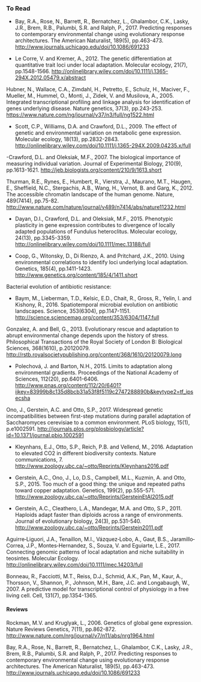 ### To Read

- Bay, R.A., Rose, N., Barrett, R., Bernatchez, L., Ghalambor, C.K., Lasky, J.R., Brem, R.B., Palumbi, S.R. and Ralph, P., 2017. Predicting responses to contemporary environmental change using evolutionary response architectures. The American Naturalist, 189(5), pp.463-473.
http://www.journals.uchicago.edu/doi/10.1086/691233

- Le Corre, V. and Kremer, A., 2012. The genetic differentiation at quantitative trait loci under local adaptation. Molecular ecology, 21(7), pp.1548-1566.
http://onlinelibrary.wiley.com/doi/10.1111/j.1365-294X.2012.05479.x/abstract

Hubner, N., Wallace, C.A., Zimdahl, H., Petretto, E., Schulz, H., Maciver, F., Mueller, M., Hummel, O., Monti, J., Zidek, V. and Musilova, A., 2005. Integrated transcriptional profiling and linkage analysis for identification of genes underlying disease. Nature genetics, 37(3), pp.243-253.
https://www.nature.com/ng/journal/v37/n3/full/ng1522.html

- Scott, C.P., Williams, D.A. and Crawford, D.L., 2009. The effect of genetic and environmental variation on metabolic gene expression. Molecular ecology, 18(13), pp.2832-2843.
http://onlinelibrary.wiley.com/doi/10.1111/j.1365-294X.2009.04235.x/full

-Crawford, D.L. and Oleksiak, M.F., 2007. The biological importance of measuring individual variation. Journal of Experimental Biology, 210(9), pp.1613-1621.
http://jeb.biologists.org/content/210/9/1613.short

Thurman, R.E., Rynes, E., Humbert, R., Vierstra, J., Maurano, M.T., Haugen, E., Sheffield, N.C., Stergachis, A.B., Wang, H., Vernot, B. and Garg, K., 2012. The accessible chromatin landscape of the human genome. Nature, 489(7414), pp.75-82.
http://www.nature.com/nature/journal/v489/n7414/abs/nature11232.html

- Dayan, D.I., Crawford, D.L. and Oleksiak, M.F., 2015. Phenotypic plasticity in gene expression contributes to divergence of locally adapted populations of Fundulus heteroclitus. Molecular ecology, 24(13), pp.3345-3359.
http://onlinelibrary.wiley.com/doi/10.1111/mec.13188/full

- Coop, G., Witonsky, D., Di Rienzo, A. and Pritchard, J.K., 2010. Using environmental correlations to identify loci underlying local adaptation. Genetics, 185(4), pp.1411-1423.
http://www.genetics.org/content/185/4/1411.short

Bacterial evolution of antibiotic resistance:

- Baym, M., Lieberman, T.D., Kelsic, E.D., Chait, R., Gross, R., Yelin, I. and Kishony, R., 2016. Spatiotemporal microbial evolution on antibiotic landscapes. Science, 353(6304), pp.1147-1151.
http://science.sciencemag.org/content/353/6304/1147.full


Gonzalez, A. and Bell, G., 2013. Evolutionary rescue and adaptation to abrupt environmental change depends upon the history of stress. Philosophical Transactions of the Royal Society of London B: Biological Sciences, 368(1610), p.20120079.
http://rstb.royalsocietypublishing.org/content/368/1610/20120079.long

- Polechová, J. and Barton, N.H., 2015. Limits to adaptation along environmental gradients. Proceedings of the National Academy of Sciences, 112(20), pp.6401-6406.
http://www.pnas.org/content/112/20/6401?ijkey=83999b8c135d8bcb31a53f8f5119c2747288890b&keytype2=tf_ipsecsha

Ono, J., Gerstein, A.C. and Otto, S.P., 2017. Widespread genetic incompatibilities between first-step mutations during parallel adaptation of Saccharomyces cerevisiae to a common environment. PLoS biology, 15(1), p.e1002591.
http://journals.plos.org/plosbiology/article?id=10.1371/journal.pbio.1002591

- Kleynhans, E.J., Otto, S.P., Reich, P.B. and Vellend, M., 2016. Adaptation to elevated CO2 in different biodiversity contexts. Nature communications, 7.
http://www.zoology.ubc.ca/~otto/Reprints/Kleynhans2016.pdf

- Gerstein, A.C., Ono, J., Lo, D.S., Campbell, M.L., Kuzmin, A. and Otto, S.P., 2015. Too much of a good thing: the unique and repeated paths toward copper adaptation. Genetics, 199(2), pp.555-571.
http://www.zoology.ubc.ca/~otto/Reprints/GersteinEtAl2015.pdf

- Gerstein, A.C., Cleathero, L.A., Mandegar, M.A. and Otto, S.P., 2011. Haploids adapt faster than diploids across a range of environments. Journal of evolutionary biology, 24(3), pp.531-540.
http://www.zoology.ubc.ca/~otto/Reprints/Gerstein2011.pdf

Aguirre‐Liguori, J.A., Tenaillon, M.I., Vázquez‐Lobo, A., Gaut, B.S., Jaramillo‐Correa, J.P., Montes‐Hernandez, S., Souza, V. and Eguiarte, L.E., 2017. Connecting genomic patterns of local adaptation and niche suitability in teosintes. Molecular Ecology.
http://onlinelibrary.wiley.com/doi/10.1111/mec.14203/full

Bonneau, R., Facciotti, M.T., Reiss, D.J., Schmid, A.K., Pan, M., Kaur, A., Thorsson, V., Shannon, P., Johnson, M.H., Bare, J.C. and Longabaugh, W., 2007. A predictive model for transcriptional control of physiology in a free living cell. Cell, 131(7), pp.1354-1365.

#### Reviews

Rockman, M.V. and Kruglyak, L., 2006. Genetics of global gene expression. Nature Reviews Genetics, 7(11), pp.862-872.
http://www.nature.com/nrg/journal/v7/n11/abs/nrg1964.html

Bay, R.A., Rose, N., Barrett, R., Bernatchez, L., Ghalambor, C.K., Lasky, J.R., Brem, R.B., Palumbi, S.R. and Ralph, P., 2017. Predicting responses to contemporary environmental change using evolutionary response architectures. The American Naturalist, 189(5), pp.463-473.
http://www.journals.uchicago.edu/doi/10.1086/691233